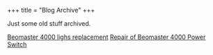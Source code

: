 +++
title = "Blog Archive"
+++

Just some old stuff archived.

    
[Beomaster 4000 lighs replacement](/blogarc/beomaster4000lamps/)
[Repair of Beomaster 4000 Power Switch ](/blogarc/beo4swfix/)

